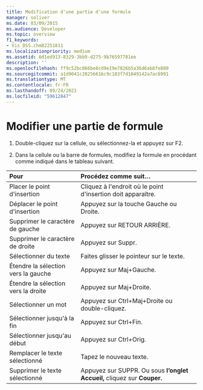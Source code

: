 ```yaml
---
title: Modification d'une partie d'une formule
manager: soliver
ms.date: 03/09/2015
ms.audience: Developer
ms.topic: overview
f1_keywords:
- Vis_DSS.chm82251811
ms.localizationpriority: medium
ms.assetid: 6d1ed913-8329-3bb9-d275-9b76597781ee
description: ''
ms.openlocfilehash: ff9c52bc866be8cd9e19e7826b5a36d6ab8fe800
ms.sourcegitcommit: a1d9041c20256616c9c183f7d1049142a7ac6991
ms.translationtype: MT
ms.contentlocale: fr-FR
ms.lasthandoff: 09/24/2021
ms.locfileid: "59612847"
---
```

# <a name="edit-a-part-of-a-formula"></a>Modifier une partie de formule

1. Double-cliquez sur la cellule, ou sélectionnez-la et appuyez sur F2.
    
2. Dans la cellule ou la barre de formules, modifiez la formule en procédant comme indiqué dans le tableau suivant.
    
|**Pour**|**Procédez comme suit…**|
|:-----|:-----|
| Placer le point d'insertion  <br/> | Cliquez à l'endroit où le point d'insertion doit apparaître.  <br/> |
| Déplacer le point d'insertion  <br/> | Appuyez sur la touche Gauche ou Droite.  <br/> |
| Supprimer le caractère de gauche  <br/> | Appuyez sur RETOUR ARRIÈRE.  <br/> |
| Supprimer le caractère de droite  <br/> | Appuyez sur Suppr.  <br/> |
| Sélectionner du texte  <br/> | Faites glisser le pointeur sur le texte.  <br/> |
| Étendre la sélection vers la gauche  <br/> | Appuyez sur Maj+Gauche.  <br/> |
| Étendre la sélection vers la droite  <br/> | Appuyez sur Maj+Droite.  <br/> |
| Sélectionner un mot  <br/> | Appuyez sur Ctrl+Maj+Droite ou double-cliquez.  <br/> |
| Sélectionner jusqu'à la fin  <br/> | Appuyez sur Ctrl+Fin.  <br/> |
| Sélectionner jusqu'au début  <br/> | Appuyez sur Ctrl+Orig.  <br/> |
| Remplacer le texte sélectionné  <br/> | Tapez le nouveau texte.  <br/> |
| Supprimer le texte sélectionné  <br/> | Appuyez sur SUPPR. Ou sous **l’onglet Accueil,** cliquez sur **Couper.**  <br/> |
   

